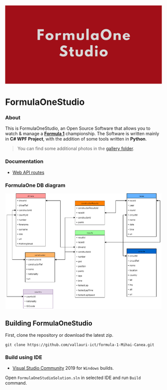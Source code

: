 ![Presentation](https://github.com/vallauri-ict/formula-1-Mihai-Canea/blob/master/Assets/image/Formula1.png)

# FormulaOneStudio

### About
This is FormulaOneStudio, an Open Source Software that allows you to watch & manage a **[Formula 1](https://www.formula1.com/)** championship.
The Software is written mainly in **C# WPF Project**, with the addition of some tools written in **Python**.
> You can find some additional photos in the [gallery folder](./Assets/doc/Gallery.md).

### Documentation
- [Web API routes](./Assets/doc/WebApi.md)

### FormulaOne DB diagram
![DB diagram](https://github.com/vallauri-ict/formula-1-Mihai-Canea/blob/master/Assets/image/diagrams.png)

## Building FormulaOneStudio
First, clone the repository or download the latest zip.

```
git clone https://github.com/vallauri-ict/formula-1-Mihai-Canea.git
````
### Build using IDE
* [Visual Studio Community](https://visualstudio.microsoft.com/it/vs/community/) 2019 for ```Windows``` builds.

Open ```FormulaOneStudioSolution.sln``` in selected IDE and run ```Build``` command.
